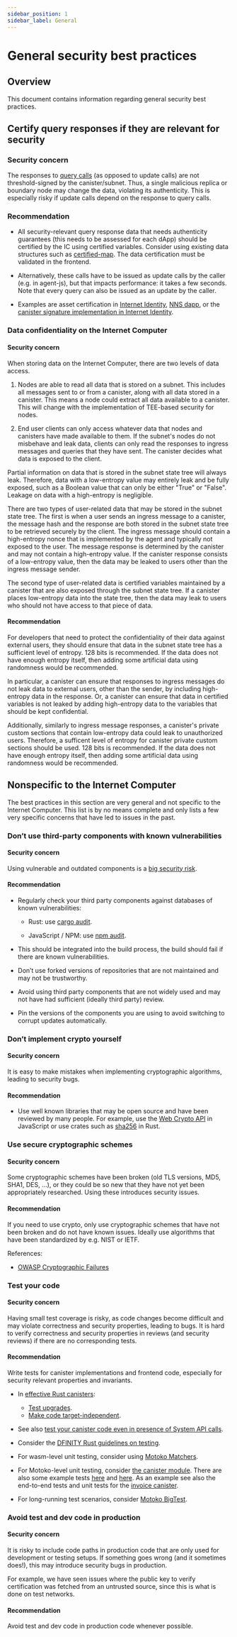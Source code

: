 ```yaml
---
sidebar_position: 1
sidebar_label: General
---
```

# General security best practices

## Overview

This document contains information regarding general security best practices.

## Certify query responses if they are relevant for security

### Security concern

The responses to [query calls](/references/ic-interface-spec.md#https-interface) (as opposed to update calls) are not threshold-signed by the canister/subnet. Thus, a single malicious replica or boundary node may change the data, violating its authenticity. This is especially risky if update calls depend on the response to query calls.

### Recommendation

-   All security-relevant query response data that needs authenticity guarantees (this needs to be assessed for each dApp) should be certified by the IC using certified variables. Consider using existing data structures such as [certified-map](https://github.com/dfinity/cdk-rs/tree/main/library/ic-certified-map). The data certification must be validated in the frontend.

-   Alternatively, these calls have to be issued as update calls by the caller (e.g. in agent-js), but that impacts performance: it takes a few seconds. Note that every query can also be issued as an update by the caller.

-   Examples are asset certification in [Internet Identity](https://github.com/dfinity/internet-identity/blob/b29a6f68bbe5a49d048e12bc7a3263a9f43d080b/src/internet_identity/src/main.rs#L775-L808), [NNS dapp](https://github.com/dfinity/nns-dapp/blob/372c3562127d70c2fde059bc9c268e8ae858583e/rs/src/assets.rs#L121-L145), or the [canister signature implementation in Internet Identity](https://github.com/dfinity/internet-identity/blob/main/src/internet_identity/src/signature_map.rs).

### Data confidentiality on the Internet Computer

#### Security concern

When storing data on the Internet Computer, there are two levels of data access.

1. Nodes are able to read all data that is stored on a subnet. This includes all messages sent to or from a canister, along with all data stored in a canister. This means a node could extract all data available to a canister. This will change with the implementation of TEE-based security for nodes.

2. End user clients can only access whatever data that nodes and canisters have made available to them. If the subnet's nodes do not misbehave and leak data, clients can only read the responses to ingress messages and queries that they have sent. The canister decides what data is exposed to the client. 

Partial information on data that is stored in the subnet state tree will always leak. Therefore, data with a low-entropy value may entirely leak and be fully exposed, such as a Boolean value that can only be either "True" or "False". Leakage on data with a high-entropy is negligible. 

There are two types of user-related data that may be stored in the subnet state tree. The first is when a user sends an ingress message to a canister, the message hash and the response are both stored in the subnet state tree to be retrieved securely by the client. The ingress message should contain a high-entropy nonce that is implemented by the agent and typically not exposed to the user. The message response is determined by the canister and may not contain a high-entropy value. If the canister response consists of a low-entropy value, then the data may be leaked to users other than the ingress message sender. 

The second type of user-related data is certified variables maintained by a canister that are also exposed through the subnet state tree. If a canister places low-entropy data into the state tree, then the data may leak to users who should not have access to that piece of data. 

#### Recommendation 

For developers that need to protect the confidentiality of their data against external users, they should ensure that data in the subnet state tree has a sufficient level of entropy. 128 bits is recommended. If the data does not have enough entropy itself, then adding some artificial data using randomness would be recommended. 

In particular, a canister can ensure that responses to ingress messages do not leak data to external users, other than the sender, by including high-entropy data in the response. Or, a canister can ensure that data in certified variables is not leaked by adding high-entropy data to the variables that should be kept confidential. 

Additionally, similarly to ingress message responses, a canister's private custom sections that contain low-entropy data could leak to unauthorized users. Therefore, a sufficent level of entropy for canister private custom sections should be used. 128 bits is recommended. If the data does not have enough entropy itself, then adding some artificial data using randomness would be recommended. 

## Nonspecific to the Internet Computer

The best practices in this section are very general and not specific to the Internet Computer. This list is by no means complete and only lists a few very specific concerns that have led to issues in the past.

### Don’t use third-party components with known vulnerabilities

#### Security concern

Using vulnerable and outdated components is a [big security risk](https://owasp.org/Top10/A06_2021-Vulnerable_and_Outdated_Components/).

#### Recommendation

-   Regularly check your third party components against databases of known vulnerabilities:

    -   Rust: use [cargo audit](https://crates.io/crates/cargo-audit).

    -   JavaScript / NPM: use [npm audit](https://docs.npmjs.com/cli/v8/commands/npm-audit).

-   This should be integrated into the build process, the build should fail if there are known vulnerabilities.

-   Don’t use forked versions of repositories that are not maintained and may not be trustworthy.

-   Avoid using third party components that are not widely used and may not have had sufficient (ideally third party) review.

-   Pin the versions of the components you are using to avoid switching to corrupt updates automatically.

### Don’t implement crypto yourself

#### Security concern

It is easy to make mistakes when implementing cryptographic algorithms, leading to security bugs.

#### Recommendation

-   Use well known libraries that may be open source and have been reviewed by many people. For example, use the [Web Crypto API](https://developer.mozilla.org/en-US/docs/Web/API/Web_Crypto_API) in JavaScript or use crates such as [sha256](https://crates.io/crates/sha256) in Rust.

### Use secure cryptographic schemes

#### Security concern

Some cryptographic schemes have been broken (old TLS versions, MD5, SHA1, DES, …​), or they could be so new that they have not yet been appropriately researched. Using these introduces security issues.

#### Recommendation

If you need to use crypto, only use cryptographic schemes that have not been broken and do not have known issues. Ideally use algorithms that have been standardized by e.g. NIST or IETF.

References:

-   [OWASP Cryptographic Failures](https://owasp.org/Top10/A02_2021-Cryptographic_Failures/)

### Test your code

#### Security concern

Having small test coverage is risky, as code changes become difficult and may violate correctness and security properties, leading to bugs. It is hard to verify correctness and security properties in reviews (and security reviews) if there are no corresponding tests.

#### Recommendation

Write tests for canister implementations and frontend code, especially for security relevant properties and invariants.

-   In [effective Rust canisters](https://mmapped.blog/posts/01-effective-rust-canisters.html): 
    - [Test upgrades](https://mmapped.blog/posts/01-effective-rust-canisters.html#test-upgrades).
    - [Make code target-independent](https://mmapped.blog/posts/01-effective-rust-canisters.html#target-independent).

-   See also [test your canister code even in presence of System API calls](rust-canister-development-security-best-practices#test-your-canister-code).

-   Consider the [DFINITY Rust guidelines on testing](https://docs.dfinity.systems/dfinity/spec/meta/rust.html#_tests).

-   For wasm-level unit testing, consider using [Motoko Matchers](https://github.com/kritzcreek/motoko-matchers).

-   For Motoko-level unit testing, consider [the canister module](https://kritzcreek.github.io/motoko-matchers/Canister.html). There are also some example tests [here](https://github.com/dfinity/motoko-base/blob/master/test/resultTest.mo) and [here](https://github.com/dfinity/motoko-base/blob/master/test/textTest.mo). As an example see also the end-to-end tests and unit tests for the [invoice canister](https://github.com/dfinity/invoice-canister).

-   For long-running test scenarios, consider [Motoko BigTest](https://github.com/matthewhammer/motoko-bigtest).

### Avoid test and dev code in production

#### Security concern

It is risky to include code paths in production code that are only used for development or testing setups. If something goes wrong (and it sometimes does!), this may introduce security bugs in production.

For example, we have seen issues where the public key to verify certification was fetched from an untrusted source, since this is what is done on test networks.

#### Recommendation

Avoid test and dev code in production code whenever possible.
